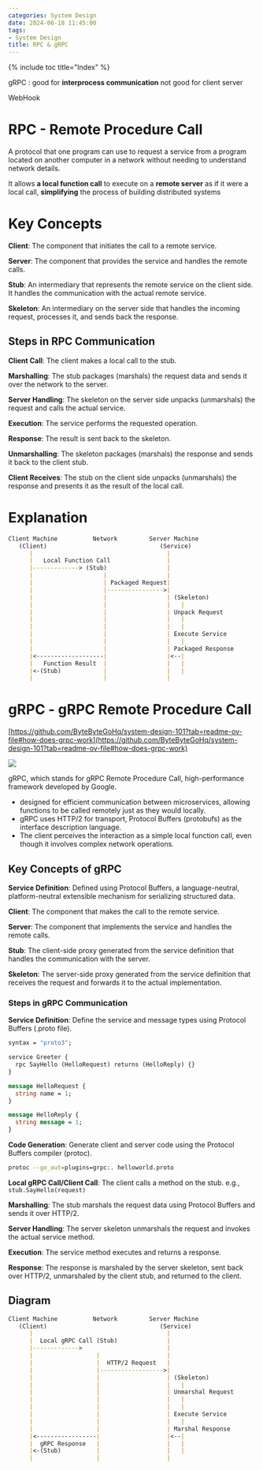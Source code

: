 ```yaml
---
categories: System Design
date: 2024-06-18 11:45:00
tags:
- System Design
title: RPC & gRPC
---
```


{% include toc title="Index" %}

gRPC : good for **interprocess communication** not good for client server

WebHook
# RPC - Remote Procedure Call

A protocol that one program can use to request a service from a program located
on another computer
in a network without needing to understand network details.

It allows **a local function call** to execute on a **remote server** as if it
were a local call, **simplifying** the process of building distributed systems

# Key Concepts

**Client**: The component that initiates the call to a remote service.

**Server**: The component that provides the service and handles the remote
calls.

**Stub**: An intermediary that represents the remote service on the client side.
It handles the communication with the actual remote service.

**Skeleton**: An intermediary on the server side that handles the incoming
request, processes it, and sends back the response.

## Steps in RPC Communication

**Client Call**: The client makes a local call to the stub.

**Marshalling**: The stub packages (marshals) the request data and sends it over
the network to the server.

**Server Handling**: The skeleton on the server side unpacks (unmarshals) the
request and calls the actual service.

**Execution**: The service performs the requested operation.

**Response**: The result is sent back to the skeleton.

**Unmarshalling**: The skeleton packages (marshals) the response and sends it
back to the client stub.

**Client Receives**: The stub on the client side unpacks (unmarshals) the
response and presents it as the result of the local call.

# Explanation

```markdown
Client Machine          Network         Server Machine
   (Client)                                (Service)
      |                                      |
      |   Local Function Call                |
      |-------------> (Stub)                 |
      |                    |                 |
      |                    | Packaged Request|
      |                    |---------------->|
      |                    |                 | (Skeleton)
      |                    |                 |   |
      |                    |                 | Unpack Request
      |                    |                 |   |
      |                    |                 |   |
      |                    |                 | Execute Service
      |                    |                 |   |
      |                    |                 | Packaged Response
      |<-------------------|                 |<--|
      |   Function Result  |                 |   |
      |<-(Stub)            |                 |   |
      |                    |                 |
```

# gRPC - gRPC Remote Procedure Call

[https://github.com/ByteByteGoHq/system-design-101?tab=readme-ov-file#how-does-grpc-work](https://github.com/ByteByteGoHq/system-design-101?tab=readme-ov-file#how-does-grpc-work)

![](https://www.youtube.com/watch?v=gnchfOojMk4)

gRPC, which stands for gRPC Remote Procedure Call, high-performance framework
developed by Google.

- designed for efficient communication between microservices, allowing functions
  to be called remotely just as they would locally.
- gRPC uses HTTP/2 for transport, Protocol Buffers (protobufs) as the interface
  description language.
- The client perceives the interaction as a simple local function call, even
  though it involves complex network operations.

## Key Concepts of gRPC

**Service Definition**: Defined using Protocol Buffers, a language-neutral,
platform-neutral extensible mechanism for serializing structured data.

**Client**: The component that makes the call to the remote service.

**Server**: The component that implements the service and handles the remote
calls.

**Stub**: The client-side proxy generated from the service definition that
handles the communication with the server.

**Skeleton**: The server-side proxy generated from the service definition that
receives the request and forwards it to the actual implementation.

### Steps in gRPC Communication

**Service Definition**: Define the service and message types using Protocol
Buffers (.proto file).

```protobuf
syntax = "proto3";

service Greeter {
  rpc SayHello (HelloRequest) returns (HelloReply) {}
}

message HelloRequest {
  string name = 1;
}

message HelloReply {
  string message = 1;
}
```

**Code Generation**: Generate client and server code using the Protocol Buffers
compiler (protoc).

```sh
protoc --go_out=plugins=grpc:. helloworld.proto
```

**Local gRPC Call/Client Call**: The client calls a method on the stub. e.g.,
`stub.SayHello(request)`

**Marshalling**: The stub marshals the request data using Protocol Buffers and
sends it over HTTP/2.

**Server Handling**: The server skeleton unmarshals the request and invokes the
actual service method.

**Execution**: The service method executes and returns a response.

**Response**: The response is marshaled by the server skeleton, sent back over
HTTP/2, unmarshaled by the client stub, and returned to the client.

## Diagram

```markdown
Client Machine          Network         Server Machine
   (Client)                                (Service)
      |                                      |
      |  Local gRPC Call (Stub)              |
      |------------->                        |
      |                  |                   |
      |                  |  HTTP/2 Request   |
      |                  |------------------>|
      |                  |                   | (Skeleton)
      |                  |                   |   |
      |                  |                   | Unmarshal Request
      |                  |                   |   |
      |                  |                   |   |
      |                  |                   | Execute Service
      |                  |                   |   |
      |                  |                   | Marshal Response
      |<-----------------|                   |<--|
      |  gRPC Response   |                   |   |
      |<-(Stub)          |                   |   |
      |                  |                   |
```